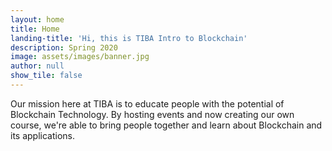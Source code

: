 ```yaml
---
layout: home
title: Home
landing-title: 'Hi, this is TIBA Intro to Blockchain'
description: Spring 2020
image: assets/images/banner.jpg
author: null
show_tile: false
---
```


Our mission here at TIBA is to educate people with the potential of Blockchain Technology. By hosting events and now creating our own course, we're able to bring people together and learn about Blockchain and its applications. 
